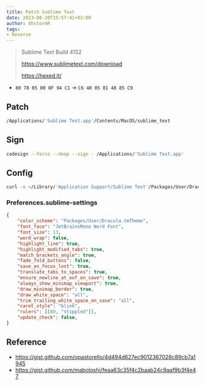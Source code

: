 ```yaml
---
title: Patch Sublime Text
date: 2023-08-20T15:57:41+03:00
author: XhstormR
tags:
- Reverse
---
```


<!--more-->

> Sublime Text Build 4152
>
> https://www.sublimetext.com/download
>
> https://hexed.it/

* `80 78 05 00 0F 94 C1` -> `C6 40 05 01 48 85 C9`

## Patch

```bash
/Applications/'Sublime Text.app'/Contents/MacOS/sublime_text
```

## Sign

```bash
codesign --force --deep --sign - /Applications/'Sublime Text.app'
```

## Config

```bash
curl -o ~/Library/'Application Support/Sublime Text'/Packages/User/Dracula.tmTheme https://raw.githubusercontent.com/dracula/sublime/master/Dracula.tmTheme
```

### Preferences.sublime-settings

```json
{
    "color_scheme": "Packages/User/Dracula.tmTheme",
    "font_face": "JetBrainsMono Nerd Font",
    "font_size": 13,
    "word_wrap": false,
    "highlight_line": true,
    "highlight_modified_tabs": true,
    "match_brackets_angle": true,
    "fade_fold_buttons": false,
    "save_on_focus_lost": true,
    "translate_tabs_to_spaces": true,
    "ensure_newline_at_eof_on_save": true,
    "always_show_minimap_viewport": true,
    "draw_minimap_border": true,
    "draw_white_space": "all",
    "trim_trailing_white_space_on_save": "all",
    "caret_style": "blink",
    "rulers": [[80, "stippled"]],
    "update_check": false,
}
```

## Reference
* https://gist.github.com/opastorello/4d494d627ec9012367028c89cb7a1945
* https://gist.github.com/maboloshi/feaa63c35f4c2baab24c9aaf9b3f4e47
